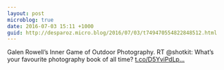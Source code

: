 ```yaml
---
layout: post
microblog: true
date: 2016-07-03 15:11 +1000
guid: http://desparoz.micro.blog/2016/07/03/t749470554822848512.html
---
```

Galen Rowell’s Inner Game of Outdoor Photography. RT @shotkit: What’s your favourite photography book of all time? [t.co/D5YviPdLp...](https://t.co/D5YviPdLpx)
